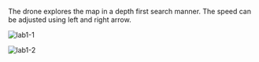 The drone explores the map in a depth first search manner. The speed can be adjusted using left and right arrow.

![lab1-1](https://user-images.githubusercontent.com/46956225/111899220-d23b5100-8a33-11eb-8988-1055ed268033.png)

![lab1-2](https://user-images.githubusercontent.com/46956225/111899219-d1a2ba80-8a33-11eb-93ef-573864843c9a.png)


